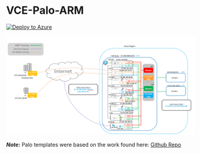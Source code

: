 # VCE-Palo-ARM

[![Deploy to Azure](https://aka.ms/deploytoazurebutton)](https://portal.azure.com/#create/Microsoft.Template/uri/https%3A%2F%2Fraw.githubusercontent.com%2Febizzity%2FVCE-Palo-ARM%2Fmaster%2Fvce-deploy.json)

![Diagram](images/Diagram.PNG)


***Note:*** Palo templates were based on the work found here:
[Github Repo](https://github.com/wwce/azure-arm/tree/master/Azure-Common-Deployments/v1)
